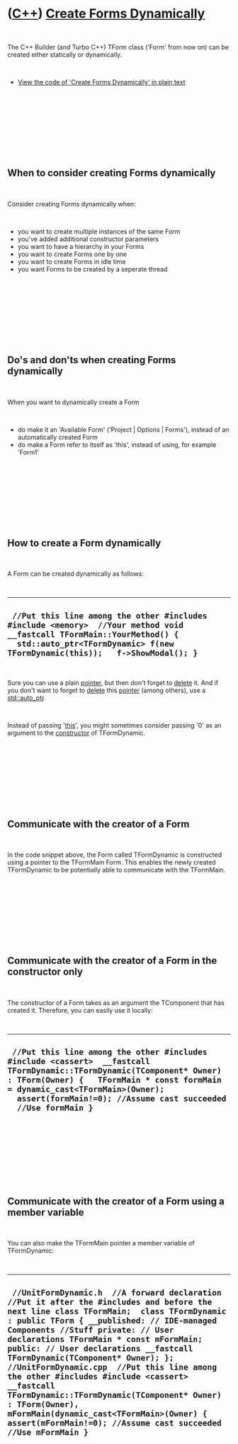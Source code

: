 



 

 

 

 

 

([C++](Cpp.htm)) [Create Forms Dynamically](CppCreateFormsDynamically.htm)
==========================================================================

 

The C++ Builder (and Turbo C++) TForm class ('Form' from now on) can be
created either statically or dynamically.

 

-   [View the code of 'Create Forms Dynamically' in plain
    text](CppCreateFormsDynamically.txt)

 

 

 

 

 

When to consider creating Forms dynamically
-------------------------------------------

 

Consider creating Forms dynamically when:

 

-   you want to create multiple instances of the same Form
-   you've added additional constructor parameters
-   you want to have a hierarchy in your Forms
-   you want to create Forms one by one
-   you want to create Forms in idle time
-   you want Forms to be created by a seperate thread

 

 

 

 

 

Do's and don'ts when creating Forms dynamically
-----------------------------------------------

 

When you want to dynamically create a Form

 

-   do make it an 'Available Form' ('Project | Options | Forms'),
    instead of an automatically created Form
-   do make a Form refer to itself as 'this', instead of using, for
    example 'Form1'

 

 

 

 

 

How to create a Form dynamically
--------------------------------

 

A Form can be created dynamically as follows:

 

  ------------------------------------------------------------------------------------------------------------------------------------------------------------------------------------------------------
  ` //Put this line among the other #includes #include <memory>  //Your method void __fastcall TFormMain::YourMethod() {   std::auto_ptr<TFormDynamic> f(new TFormDynamic(this));   f->ShowModal(); }`
  ------------------------------------------------------------------------------------------------------------------------------------------------------------------------------------------------------

 

Sure you can use a plain [pointer](CppPointer.htm), but then don't
forget to [delete](CppDelete.htm) it. And if you don't want to forget to
[delete](CppDelete.htm) this [pointer](CppPointer.htm) (among others),
use a [std::auto\_ptr](CppAuto_ptr.htm).

 

Instead of passing '[this](CppThis.htm)', you might sometimes consider
passing '0' as an argument to the [constructor]() of TFormDynamic.

 

 

 

 

 

Communicate with the creator of a Form
--------------------------------------

 

In the code snippet above, the Form called TFormDynamic is constructed
using a pointer to the TFormMain Form. This enables the newly created
TFormDynamic to be potentially able to communicate with the TFormMain.

 

 

 

 

 

Communicate with the creator of a Form in the constructor only
--------------------------------------------------------------

 

The constructor of a Form takes as an argument the TComponent that has
created it. Therefore, you can easily use it locally:

 

  ------------------------------------------------------------------------------------------------------------------------------------------------------------------------------------------------------------------------------------------------------------------------------
  ` //Put this line among the other #includes #include <cassert>  __fastcall TFormDynamic::TFormDynamic(TComponent* Owner) : TForm(Owner) {   TFormMain * const formMain = dynamic_cast<TFormMain>(Owner);   assert(formMain!=0); //Assume cast succeeded    //Use formMain }`
  ------------------------------------------------------------------------------------------------------------------------------------------------------------------------------------------------------------------------------------------------------------------------------

 

 

 

 

 

Communicate with the creator of a Form using a member variable
--------------------------------------------------------------

 

You can also make the TFormMain pointer a member variable of
TFormDynamic:

 

  ------------------------------------------------------------------------------------------------------------------------------------------------------------------------------------------------------------------------------------------------------------------------------------------------------------------------------------------------------------------------------------------------------------------------------------------------------------------------------------------------------------------------------------------------------------------------------------------------------------------------------
  ` //UnitFormDynamic.h  //A forward declaration //Put it after the #includes and before the next line class TFormMain;  class TFormDynamic : public TForm { __published: // IDE-managed Components //Stuff private: // User declarations TFormMain * const mFormMain; public: // User declarations __fastcall TFormDynamic(TComponent* Owner); };  //UnitFormDynamic.cpp  //Put this line among the other #includes #include <cassert>  __fastcall TFormDynamic::TFormDynamic(TComponent* Owner) : TForm(Owner), mFormMain(dynamic_cast<TFormMain>(Owner) { assert(mFormMain!=0); //Assume cast succeeded  //Use mFormMain }`
  ------------------------------------------------------------------------------------------------------------------------------------------------------------------------------------------------------------------------------------------------------------------------------------------------------------------------------------------------------------------------------------------------------------------------------------------------------------------------------------------------------------------------------------------------------------------------------------------------------------------------------

 

 

 

 

 





 



